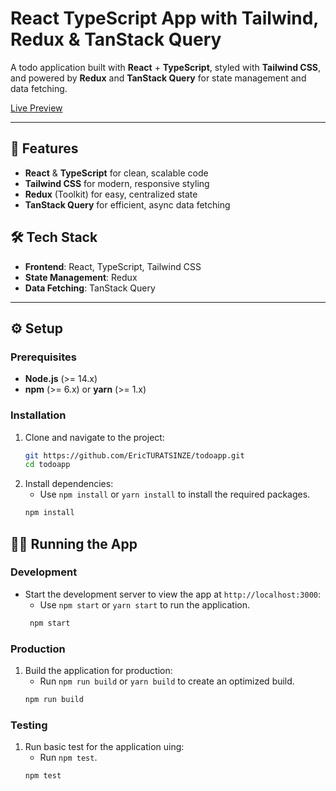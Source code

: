 # React TypeScript App with Tailwind, Redux & TanStack Query

A todo application built with **React** + **TypeScript**, styled with **Tailwind CSS**, and powered by **Redux** and **TanStack Query** for state management and data fetching.

[Live Preview](https://todoapperic.netlify.app/)

---

## 🚀 Features
- **React** & **TypeScript** for clean, scalable code
- **Tailwind CSS** for modern, responsive styling
- **Redux** (Toolkit) for easy, centralized state
- **TanStack Query** for efficient, async data fetching

## 🛠 Tech Stack
- **Frontend**: React, TypeScript, Tailwind CSS
- **State Management**: Redux
- **Data Fetching**: TanStack Query

---

## ⚙️ Setup

### Prerequisites
- **Node.js** (>= 14.x)
- **npm** (>= 6.x) or **yarn** (>= 1.x)

### Installation
1. Clone and navigate to the project:
   ```bash
   git https://github.com/EricTURATSINZE/todoapp.git
   cd todoapp

2. Install dependencies:
   - Use `npm install` or `yarn install` to install the required packages.
   ```bash
   npm install

## 🏃‍♂️ Running the App

### Development
- Start the development server to view the app at `http://localhost:3000`:
  - Use `npm start` or `yarn start` to run the application.
  ```bash
   npm start

### Production
1. Build the application for production:
   - Run `npm run build` or `yarn build` to create an optimized build.
   ```bash
   npm run build

### Testing
1. Run basic test for the application uing:
   - Run `npm test`.
   ```bash
   npm test
